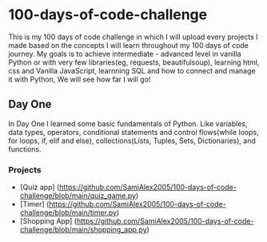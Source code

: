 # 100-days-of-code-challenge
This is my 100 days of code challenge in which I will upload every projects I made based on the concepts I will learn throughout my 100 days of code journey. My goals is to achieve intermediate - advanced level in vanilla Python or with very few libraries(eg, requests, beautifulsoup), learning html, css and Vanilla JavaScript, learnning SQL and how to connect and manage it with Python, We will see how far I will go!

## Day One
In Day One I learned some basic fundamentals of Python. Like variables, data types, operators, conditional statements and control flows(while loops, for loops, if, elif and else), collections(Lists, Tuples, Sets, Dictionaries), and functions.
### Projects
- [Quiz app] (https://github.com/SamiAlex2005/100-days-of-code-challenge/blob/main/quiz_game.py)
- [Timer] (https://github.com/SamiAlex2005/100-days-of-code-challenge/blob/main/timer.py)
- [Shopping App] (https://github.com/SamiAlex2005/100-days-of-code-challenge/blob/main/shopping_app.py)
